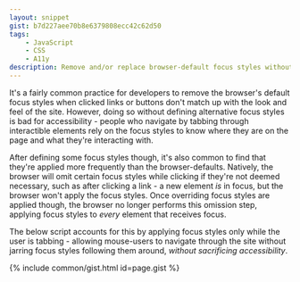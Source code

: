 ```yaml
---
layout: snippet
gist: b7d227aee70b8e6379808ecc42c62d50
tags:
    - JavaScript
    - CSS
    - A11y
description: Remove and/or replace browser-default focus styles without impeding the experience of mouse users or tab-navigation
---
```


It's a fairly common practice for developers to remove the browser's default focus styles when clicked links or buttons don't match up with the look and feel of the site. However, doing so without defining alternative focus styles is bad for accessibility - people who navigate by tabbing through interactible elements rely on the focus styles to know where they are on the page and what they're interacting with.

After defining some focus styles though, it's also common to find that they're applied more frequently than the browser-defaults. Natively, the browser will omit certain focus styles while clicking if they're not deemed necessary, such as after clicking a link - a new element *is* in focus, but the browser won't apply the focus styles. Once overriding focus styles are applied though, the browser no longer performs this omission step, applying focus styles to *every* element that receives focus.

The below script accounts for this by applying focus styles only while the user is tabbing - allowing mouse-users to navigate through the site without jarring focus styles following them around, *without sacrificing accessibility*.

{% include common/gist.html id=page.gist %}